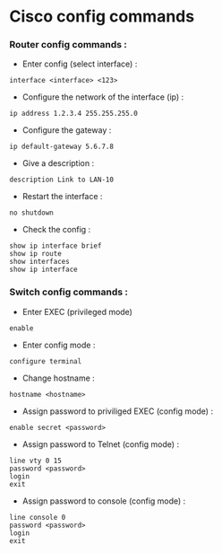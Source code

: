 # Cisco config commands

### Router config commands :

- Enter config (select interface) :
```
interface <interface> <123>
```
- Configure the network of the interface (ip) :
```
ip address 1.2.3.4 255.255.255.0
```
- Configure the gateway :
```
ip default-gateway 5.6.7.8
```
- Give a description :
```
description Link to LAN-10
```
- Restart the interface :
```
no shutdown
```

- Check the config :
```
show ip interface brief
show ip route
show interfaces
show ip interface
```


### Switch config commands :

- Enter EXEC (privileged mode)
```
enable
```
- Enter config mode :
```
configure terminal
```
- Change hostname :
```
hostname <hostname>
```
- Assign password to priviliged EXEC (config mode) :
```
enable secret <password>
```
- Assign password to Telnet (config mode) :
```
line vty 0 15
password <password>
login
exit
```
- Assign password to console (config mode) :
```
line console 0
password <password>
login
exit
```
